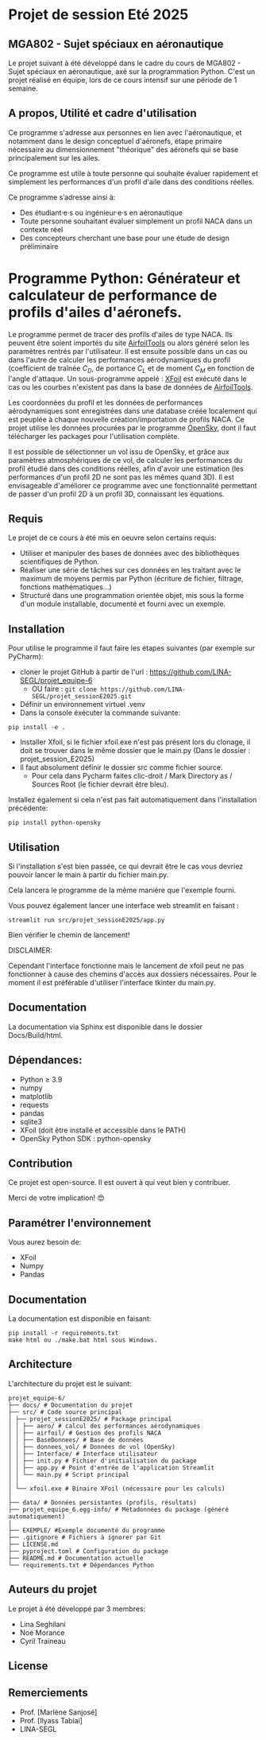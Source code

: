 # Projet de session Eté 2025
## MGA802 - Sujet spéciaux en aéronautique

Le projet suivant à été développé dans le cadre du cours de MGA802 - Sujet spéciaux en aéronautique, axé sur la programmation Python.
C'est un projet réalisé en équipe, lors de ce cours intensif sur une période de 1 semaine.

## A propos, Utilité et cadre d'utilisation

Ce programme s'adresse aux personnes en lien avec l'aéronautique, et notamment dans le design conceptuel d'aéronefs, étape primaire nécessaire au dimensionnement "théorique" des aéronefs qui se base principalement sur les ailes.

Ce programme est utile à toute personne qui souhaite évaluer rapidement et simplement les performances d'un profil d'aile dans des conditions réelles.

Ce programme s’adresse ainsi à:

- Des étudiant·e·s ou ingénieur·e·s en aéronautique
- Toute personne souhaitant évaluer simplement un profil NACA dans un contexte réel
- Des concepteurs cherchant une base pour une étude de design préliminaire

# Programme Python: Générateur et calculateur de performance de profils d'ailes d'aéronefs.

Le programme permet de tracer des profils d'ailes de type NACA. Ils peuvent être soient importés du site [AirfoilTools](http://airfoiltools.com/airfoil/naca4digit) ou alors généré selon les paramètres rentrés par l'utilisateur.
Il est ensuite possible dans un cas ou dans l'autre de calculer les performances aérodynamiques du profil (coefficient de traînée $C_D$, de portance $C_L$ et de moment $C_M$ en fonction de l'angle d'attaque. 
Un sous-programme appelé : [XFoil](https://web.mit.edu/drela/Public/web/xfoil/) est exécuté dans le cas ou les courbes n'existent pas dans la base de données de [AirfoilTools](http://airfoiltools.com/airfoil/naca4digit).

Les coordonnées du profil et les données de performances aérodynamiques sont enregistrées dans une database créée localement qui est peuplée à chaque nouvelle création/importation de profils NACA.
Ce projet utilise les données procurées par le programme [OpenSky](https://github.com/joostlek/python-opensky), dont il faut télécharger les packages pour l'utilisation complète.

Il est possible de sélectionner un vol issu de OpenSky, et grâce aux paramètres atmosphériques de ce vol, de calculer les performances du profil étudié dans des conditions réelles, afin d'avoir une estimation (les performances d'un profil 2D ne sont pas les mêmes quand 3D). Il est envisageable d'améliorer ce programme avec une fonctionnalité permettant de passer d'un profil 2D à un profil 3D, connaissant les équations.

## Requis

Le projet de ce cours à été mis en oeuvre selon certains requis:
- Utiliser et manipuler des bases de données avec des bibliothèques scientifiques de Python.
- Réaliser une série de tâches sur ces données en les traitant avec le maximum de moyens permis par Python (écriture de fichier, filtrage, fonctions mathématiques...)
- Structuré dans une programmation orientée objet, mis sous la forme d'un module installable, documenté et fourni avec un exemple.

## Installation

Pour utilise le programme il faut faire les étapes suivantes (par exemple sur PyCharm):

- cloner le projet GitHub à partir de l'url : https://github.com/LINA-SEGL/projet_equipe-6
    - OU faire : ```git clone https://github.com/LINA-SEGL/projet_sessionE2025.git```
- Définir un environnement virtuel .venv
- Dans la console éxécuter la commande suivante:
```
pip install -e .
```
- Installer Xfoil, si le fichier xfoil.exe n'est pas présent lors du clonage, il doit se trouver dans le même dossier que le main.py (Dans le dossier : projet_session_E2025)
- Il faut absolument définir le dossier src comme fichier source.
    - Pour cela dans Pycharm faites clic-droit / Mark Directory as / Sources Root (le fichier devrait être bleu).

Installez également si cela n'est pas fait automatiquement dans l'installation précédente:

```
pip install python-opensky
```

## Utilisation

Si l'installation s'est bien passée, ce qui devrait être le cas vous devriez pouvoir lancer le main à partir du fichier main.py.

Cela lancera le programme de la même manière que l'exemple fourni.

Vous pouvez également lancer une interface web streamlit en faisant :

```
streamlit run src/projet_sessionE2025/app.py
```
Bien vérifier le chemin de lancement!

DISCLAIMER:

Cependant l'interface fonctionne mais le lancement de xfoil peut ne pas fonctionner à cause des chemins d'accès aux dossiers nécessaires.
Pour le moment il est préférable d'utiliser l'interface tkinter du main.py.

## Documentation

La documentation via Sphinx est disponible dans le dossier Docs/Build/html.

## Dépendances:

- Python ≥ 3.9
- numpy
- matplotlib
- requests
- pandas
- sqlite3
- XFoil (doit être installé et accessible dans le PATH)
- OpenSky Python SDK : python-opensky

## Contribution

Ce projet est open-source. Il est ouvert à qui veut bien y contribuer.

Merci de votre implication! :heart_eyes:

## Paramétrer l'environnement

Vous aurez besoin de:
- XFoil
- Numpy
- Pandas

## Documentation

La documentation est disponible en faisant:

```
pip install -r requirements.txt
make html ou ./make.bat html sous Windows. 
```
## Architecture

L'architecture du projet est le suivant:

```
projet_equipe-6/
├── docs/ # Documentation du projet
├── src/ # Code source principal
│ ├── projet_sessionE2025/ # Package principal
│ │ ├── aero/ # calcul des performances aérodynamiques
│ │ ├── airfoil/ # Gestion des profils NACA
│ │ ├── BaseDonnees/ # Base de données
│ │ ├── donnees_vol/ # Données de vol (OpenSky)
│ │ ├── Interface/ # Interface utilisateur
│ │ ├── init.py # Fichier d'initialisation du package
│ │ ├── app.py # Point d'entrée de l'application Streamlit
│ │ └── main.py # Script principal
│ │
│ └── xfoil.exe # Binaire XFoil (nécessaire pour les calculs)
│
├── data/ # Données persistantes (profils, résultats)
├── projet_equipe_6.egg-info/ # Métadonnées du package (généré automatiquement)
│
├── EXEMPLE/ #Exemple documenté du programme
├── .gitignore # Fichiers à ignorer par Git
├── LICENSE.md
├── pyproject.toml # Configuration du package
├── README.md # Documentation actuelle
└── requirements.txt # Dépendances Python
```

## Auteurs du projet
Le projet à été développé par 3 membres:
- Lina Seghilani
- Noé Morance
- Cyril Traineau

## License

## Remerciements
- Prof. [Marlène Sanjosé]
- Prof. [Ilyass Tabiai]
- LINA-SEGL
